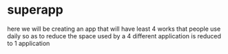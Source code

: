 # superapp
here we will be creating an app that will have least 4 works that people use daily so as to reduce the space used by a 4 different application is reduced to 1 application
